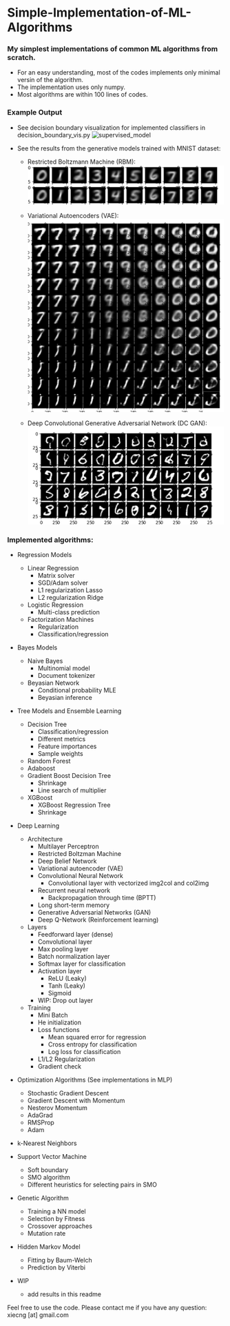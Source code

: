 # Simple-Implementation-of-ML-Algorithms
### My simplest implementations of common ML algorithms from scratch.
* For an easy understanding, most of the codes implements only minimal versin of the algorithm.
* The implementation uses only numpy.
* Most algorithms are within 100 lines of codes.

### Example Output
* See decision boundary visualization for implemented classifiers in decision_boundary_vis.py
![supervised_model](supervised_model.png)

* See the results from the generative models trained with MNIST dataset:
    * Restricted Boltzmann Machine (RBM): ![rbm](rbm.png)

    * Variational Autoencoders (VAE): ![vae](vae.png)

    * Deep Convolutional Generative Adversarial Network (DC GAN): ![dc_gan](dc_gan.png)


### Implemented algorithms:

* Regression Models
    * Linear Regression
        * Matrix solver
        * SGD/Adam solver
        * L1 regularization Lasso
        * L2 regularization Ridge
    * Logistic Regression
        * Multi-class prediction
    * Factorization Machines
        * Regularization
        * Classification/regression

* Bayes Models
    * Naive Bayes
        * Multinomial model
        * Document tokenizer
    * Beyasian Network
        * Conditional probability MLE
        * Beyasian inference

* Tree Models and Ensemble Learning
    * Decision Tree
        * Classification/regression
        * Different metrics
        * Feature importances
        * Sample weights
    * Random Forest
    * Adaboost
    * Gradient Boost Decision Tree
        * Shrinkage
        * Line search of multiplier
    * XGBoost
        * XGBoost Regression Tree
        * Shrinkage

* Deep Learning
    * Architecture
        * Multilayer Perceptron
        * Restricted Boltzman Machine
        * Deep Belief Network
        * Variational autoencoder (VAE)
        * Convolutional Neural Network
            * Convolutional layer with vectorized img2col and col2img
        * Recurrent neural network
            * Backpropagation through time (BPTT)
        * Long short-term memory
        * Generative Adversarial Networks (GAN)
        * Deep Q-Network (Reinforcement learning)
    * Layers
        * Feedforward layer (dense)
        * Convolutional layer
        * Max pooling layer
        * Batch normalization layer
        * Softmax layer for classification
        * Activation layer
            * ReLU (Leaky)
            * Tanh (Leaky)
            * Sigmoid
        * WIP: Drop out layer
    * Training
        * Mini Batch
        * He initialization
        * Loss functions
            * Mean squared error for regression
            * Cross entropy for classification
            * Log loss for classification
        * L1/L2 Regularization
        * Gradient check

* Optimization Algorithms (See implementations in MLP)
	* Stochastic Gradient Descent
	* Gradient Descent with Momentum
	* Nesterov Momentum
	* AdaGrad
	* RMSProp
	* Adam

* k-Nearest Neighbors

* Support Vector Machine
    * Soft boundary
    * SMO algorithm
    * Different heuristics for selecting pairs in SMO

* Genetic Algorithm
    * Training a NN model
    * Selection by Fitness
    * Crossover approaches
    * Mutation rate

* Hidden Markov Model
    * Fitting by Baum-Welch
    * Prediction by Viterbi

* WIP
    * add results in this readme

Feel free to use the code. Please contact me if you have any question: xiecng [at] gmail.com